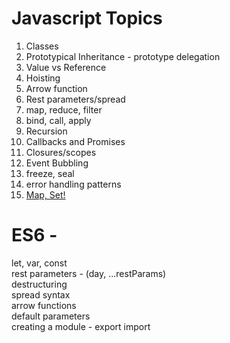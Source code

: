 # Javascript Topics

1) Classes
2) Prototypical Inheritance - prototype delegation
3) Value vs Reference
4) Hoisting
5) Arrow function
6) Rest parameters/spread
7) map, reduce, filter
8) bind, call, apply
9) Recursion
10) Callbacks and Promises
11) Closures/scopes
12) Event Bubbling
13) freeze, seal
14) error handling patterns
15) [Map, Set!](https://javascript.info/map-set)


# ES6 -

let, var, const <br>
rest parameters - (day, ...restParams) <br>
destructuring <br>
spread syntax <br>
arrow functions <br>
default parameters <br>
creating a module - export import <br>
